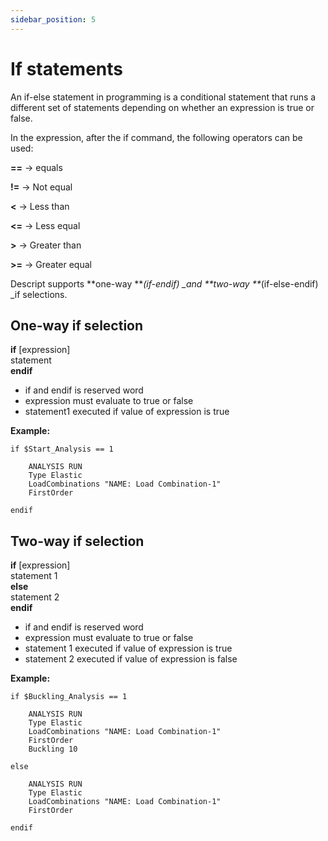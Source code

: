 ```yaml
---
sidebar_position: 5
---
```

# If statements

An if-else statement in programming is a conditional statement that runs a different set of statements depending on whether an expression is true or false.

In the expression, after the if command, the following operators can be used:

**==** -> equals

**!=** -> Not equal

**&lt;** -> Less than

**&lt;=** -> Less equal

**>** -> Greater than

**>=** -> Greater equal


Descript supports **one-way **_(if-endif) \_and **two-way **_(if-else-endif) \_if selections.


## One-way if selection

**if** \[expression]  
statement  
**endif**

- if and endif is reserved word
- expression must evaluate to true or false
- statement1 executed if value of expression is true

**Example:**


```
if $Start_Analysis == 1

    ANALYSIS RUN
    Type Elastic
    LoadCombinations "NAME: Load Combination-1"
    FirstOrder

endif
```


## Two-way if selection


**if** \[expression]  
statement 1  
**else**  
statement 2  
**endif**


- if and endif is reserved word
- expression must evaluate to true or false
- statement 1 executed if value of expression is true
- statement 2 executed if value of expression is false


**Example:**


```
if $Buckling_Analysis == 1

    ANALYSIS RUN
    Type Elastic
    LoadCombinations "NAME: Load Combination-1"
    FirstOrder
    Buckling 10

else

    ANALYSIS RUN
    Type Elastic
    LoadCombinations "NAME: Load Combination-1"
    FirstOrder

endif
```
